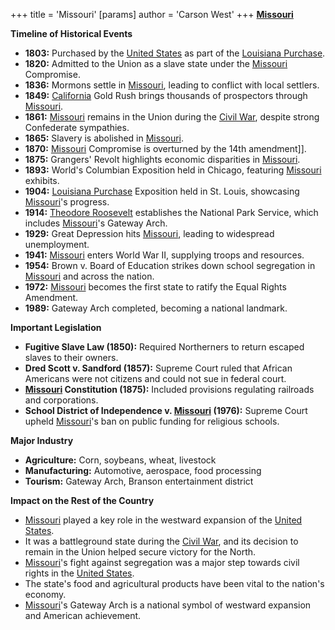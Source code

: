 +++
 title = 'Missouri'
[params]
	author = 'Carson West'
+++
**[Missouri](./../missouri/)**

**Timeline of Historical Events**
* **1803:** Purchased by the [United States](./../united-states/) as part of the [Louisiana Purchase](./../louisiana-purchase/).
* **1820:** Admitted to the Union as a slave state under the [Missouri](./../missouri/) Compromise.
* **1836:** Mormons settle in [Missouri](./../missouri/), leading to conflict with local settlers.
* **1849:** [California](./../california/) Gold Rush brings thousands of prospectors through [Missouri](./../missouri/).
* **1861:** [Missouri](./../missouri/) remains in the Union during the [Civil War](./../civil-war/), despite strong Confederate sympathies.
* **1865:** Slavery is abolished in [Missouri](./../missouri/).
* **1870:** [Missouri](./../missouri/) Compromise is overturned by the 14th amendment]].
* **1875:** Grangers' Revolt highlights economic disparities in [Missouri](./../missouri/).
* **1893:** World's Columbian Exposition held in Chicago, featuring [Missouri](./../missouri/) exhibits.
* **1904:** [Louisiana Purchase](./../louisiana-purchase/) Exposition held in St. Louis, showcasing [Missouri](./../missouri/)'s progress.
* **1914:** [Theodore Roosevelt](./../theodore-roosevelt/) establishes the National Park Service, which includes [Missouri](./../missouri/)'s Gateway Arch.
* **1929:** Great Depression hits [Missouri](./../missouri/), leading to widespread unemployment.
* **1941:** [Missouri](./../missouri/) enters World War II, supplying troops and resources.
* **1954:** Brown v. Board of Education strikes down school segregation in [Missouri](./../missouri/) and across the nation.
* **1972:** [Missouri](./../missouri/) becomes the first state to ratify the Equal Rights Amendment.
* **1989:** Gateway Arch completed, becoming a national landmark.

**Important Legislation**
* **Fugitive Slave Law (1850):** Required Northerners to return escaped slaves to their owners.
* **Dred Scott v. Sandford (1857):** Supreme Court ruled that African Americans were not citizens and could not sue in federal court.
* **[Missouri](./../missouri/) Constitution (1875):** Included provisions regulating railroads and corporations.
* **School District of Independence v. [Missouri](./../missouri/) (1976):** Supreme Court upheld [Missouri](./../missouri/)'s ban on public funding for religious schools.

**Major Industry**
* **Agriculture:** Corn, soybeans, wheat, livestock
* **Manufacturing:** Automotive, aerospace, food processing
* **Tourism:** Gateway Arch, Branson entertainment district

**Impact on the Rest of the Country**

* [Missouri](./../missouri/) played a key role in the westward expansion of the [United States](./../united-states/).
* It was a battleground state during the [Civil War](./../civil-war/), and its decision to remain in the Union helped secure victory for the North.
* [Missouri](./../missouri/)'s fight against segregation was a major step towards civil rights in the [United States](./../united-states/).
* The state's food and agricultural products have been vital to the nation's economy.
* [Missouri](./../missouri/)'s Gateway Arch is a national symbol of westward expansion and American achievement.